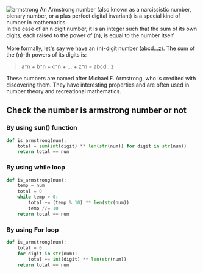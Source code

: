 ![armstrong](img/armstrong.png)
An Armstrong number (also known as a narcissistic number, plenary number, or a plus perfect digital invariant) is a special kind of number in mathematics.<br>
In the case of an n digit number, it is an integer such that the sum of its own digits, each raised to the power of (n), is equal to the number itself.<br><br>
More formally, let's say we have an (n)-digit number (abcd...z). The sum of the (n)-th powers of its digits is:<br>
> a^n + b^n + c^n + ... + z^n = abcd...z

These numbers are named after Michael F. Armstrong, who is credited with discovering them. They have interesting properties and are often used in number theory and recreational mathematics.


## Check the number is armstrong number or not

### By using sun() function
```python
def is_armstrong(num):
    total = sum(int(digit) ** len(str(num)) for digit in str(num))
    return total == num
```

### By using while loop
```python
def is_armstrong(num):
    temp = num
    total = 0
    while temp > 0:
        total += (temp % 10) ** len(str(num))
        temp //= 10
    return total == num
```

### By using For loop
```python
def is_armstrong(num):
    total = 0
    for digit in str(num):
        total += int(digit) ** len(str(num))
    return total == num
```
